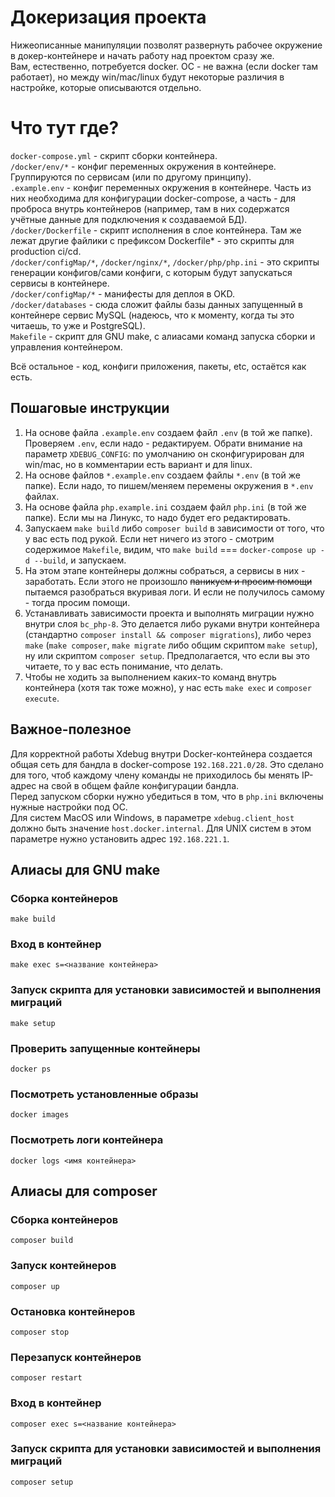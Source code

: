 # Докеризация проекта

Нижеописанные манипуляции позволят развернуть рабочее окружение в докер-контейнере и начать работу над проектом сразу же.<br />
Вам, естественно, потребуется docker. ОС - не важна (если docker там работает), но между win/mac/linux будут некоторые различия в настройке, которые описываются отдельно.

# Что тут где?

`docker-compose.yml` - скрипт сборки контейнера.<br />
`/docker/env/*` - конфиг переменных окружения в контейнере. Группируются по сервисам (или по другому принципу).<br />
`.example.env` - конфиг переменных окружения в контейнере. Часть из них необходима для конфигурации docker-compose, а часть - для проброса внутрь контейнеров (например, там в них содержатся учётные данные для подключения к создаваемой БД).<br />
`/docker/Dockerfile` - скрипт исполнения в слое контейнера. Там же лежат другие файлики с префиксом Dockerfile* - это скрипты для production ci/cd.<br />
`/docker/configMap/*`, `/docker/nginx/*`, `/docker/php/php.ini` - это скрипты генерации конфигов/сами конфиги, с которым будут запускаться сервисы в контейнере.<br />
`/docker/configMap/*` - манифесты для деплоя в OKD.<br />
`/docker/databases` - сюда сложит файлы базы данных запущенный в контейнере сервис MySQL (надеюсь, что к моменту, когда ты это читаешь, то уже и PostgreSQL).<br />
`Makefile` - скрипт для GNU make, с алиасами команд запуска сборки и управления контейнером.<br />

Всё остальное - код, конфиги приложения, пакеты, etc, остаётся как есть.

## Пошаговые инструкции

1. На основе файла `.example.env` создаем файл `.env` (в той же папке). Проверяем `.env`, если надо - редактируем. Обрати внимание на параметр `XDEBUG_CONFIG`: по умолчанию он сконфигурирован для win/mac, но в комментарии есть вариант и для linux.
2. На основе файлов `*.example.env` создаем файлы `*.env` (в той же папке). Если надо, то пишем/меняем перемены окружения в `*.env` файлах.
3. На основе файла `php.example.ini` создаем файл `php.ini` (в той же папке). Если мы на Линукс, то надо будет его редактировать.
4. Запускаем `make build` либо `composer build` в зависимости от того, что у вас есть под рукой. Если нет ничего из этого - смотрим содержимое `Makefile`, видим, что `make build` === `docker-compose up -d --build`, и запускаем.
5. На этом этапе контейнеры должны собраться, а сервисы в них - заработать. Если этого не произошло <s>паникуем и просим помощи</s> пытаемся разобраться вкуривая логи. И если не получилось самому - тогда просим помощи.
6. Устанавливать зависимости проекта и выполнять миграции нужно внутри слоя `bc_php-8`. Это делается либо руками внутри контейнера (стандартно `composer install && composer migrations`), либо через `make` (`make composer`, `make migrate` либо общим скриптом `make setup`), ну или скриптом `composer setup`. Предполагается, что если вы это читаете, то у вас есть понимание, что делать.
7. Чтобы не ходить за выполнением каких-то команд внутрь контейнера (хотя так тоже можно), у нас есть `make exec` и `composer execute`.

## Важное-полезное

Для корректной работы Xdebug внутри Docker-контейнера создается общая сеть для бандла в docker-compose `192.168.221.0/28`. Это сделано для того, чтоб каждому члену команды не приходилось бы менять IP-адрес на свой в общем файле конфигурации бандла.<br />
Перед запуском сборки нужно убедиться в том, что в `php.ini` включены нужные настройки под ОС.<br />
Для систем MacOS или Windows, в параметре `xdebug.client_host` должно быть значение `host.docker.internal`. Для UNIX систем в этом параметре нужно установить адрес `192.168.221.1`.

## Алиасы для GNU make

### Сборка контейнеров
~~~
make build
~~~
### Вход в контейнер
~~~
make exec s=<название контейнера>
~~~
### Запуск скрипта для установки зависимостей и выполнения миграций
~~~
make setup
~~~
### Проверить запущенные контейнеры
~~~
docker ps
~~~
### Посмотреть установленные образы
~~~
docker images
~~~
### Посмотреть логи контейнера
~~~
docker logs <имя контейнера>
~~~

## Алиасы для composer

### Сборка контейнеров
~~~
composer build
~~~
### Запуск контейнеров
~~~
composer up
~~~
### Остановка контейнеров
~~~
composer stop
~~~
### Перезапуск контейнеров
~~~
composer restart
~~~
### Вход в контейнер
~~~
composer exec s=<название контейнера>
~~~
### Запуск скрипта для установки зависимостей и выполнения миграций
~~~
composer setup
~~~
